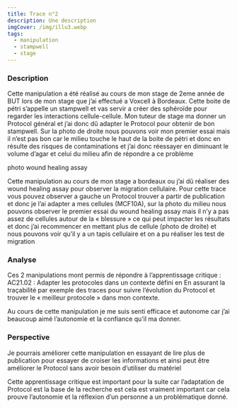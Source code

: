 ```yaml
---
title: Trace n°2
description: Une description
imgCover: /img/illu3.webp
tags:
  - manipulation
  - stampwell
  - stage
---
```


### Description

Cette manipulation a été réalisé au cours de mon stage de 2eme année de BUT lors de mon stage que j’ai effectué a Voxcell à Bordeaux. Cette boite de pétri s’appelle un stampwell et vas servir a créer des sphéroïde pour regarder les interactions cellule-cellule. Mon tuteur de stage ma donner un Protocol général et j’ai donc dû adapter le Protocol pour obtenir de bon stampwell. Sur la photo de droite nous pouvons voir mon premier essai mais il n’est pas bon car le milieu touche le haut de la boite de pétri et donc en résulte des risques de contaminations et j’ai donc réessayer en diminuant le volume d’agar et celui du milieu afin de répondre a ce problème

photo wound healing assay 

Cette manipulation au cours de mon stage a bordeaux ou j’ai dû réaliser des wound healing assay pour observer la migration cellulaire. Pour cette trace vous pouvez observer a gauche un Protocol trouver a partir de publication et donc je l’ai adapter a mes cellules (MCF10A), sur la photo du milieu nous pouvons observer le premier essai du wound healing assay mais il n’y a pas assez de cellules autour de la « blessure » ce qui peut impacter les résultats et donc j’ai recommencer en mettant plus de cellule (photo de droite) et nous pouvons voir qu’il y a un tapis cellulaire et on a pu réaliser les test de migration


### Analyse

Ces 2 manipulations mont permis de répondre à l’apprentissage critique : AC21.02 : Adapter les protocoles dans un contexte défini en En assurant la traçabilité par exemple des traces pour suivre l’évolution du Protocol et trouver le « meilleur protocole » dans mon contexte.

Au cours de cette manipulation je me suis senti efficace et autonome car j’ai beaucoup aimé l’autonomie et la confiance qu’il ma donner.

### Perspective

Je pourrais améliorer cette manipulation en essayant de lire plus de publication pour essayer de croiser les informations et ainsi peut être améliorer le Protocol sans avoir besoin d’utiliser du matériel

Cette apprentissage critique est important pour la suite car l’adaptation de Protocol est la base de la recherche est cela est vraiment important car cela prouve l’autonomie et la réflexion d’un personne a un problématique donné.
